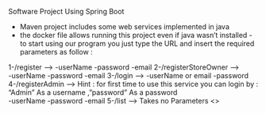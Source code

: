 Software Project Using Spring Boot 

- Maven project  includes some web services implemented in java
- the docker file allows running this project even if java wasn’t installed 
-to start using our program you just type the URL and insert the required parameters as follow :


1-/register -->
-userName
-password
-email
2-/registerStoreOwner -->  	
-userName
-password
-email
3-/login -->
-userName or email
-password
4-/registerAdmin -->
Hint : for first time to use this service you can login by : “Admin” As a username ,”password” As a password  	
-userName
-password
-email
5-/list	-->	
Takes no Parameters 
 <<the README text file attached with project have more details about each service and how to run it successfully >>
	
	

